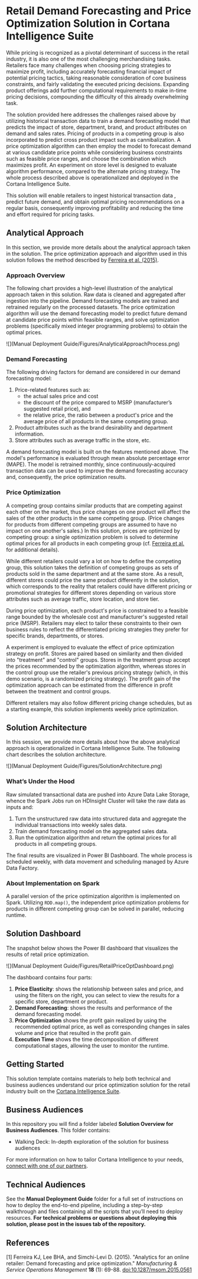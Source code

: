 # Retail Demand Forecasting and Price Optimization Solution in Cortana Intelligence Suite

While pricing is recognized as a pivotal determinant of success in the retail industry, it is also one of the most challenging merchandising tasks. Retailers face many challenges when choosing pricing strategies to maximize profit, including accurately forecasting financial impact of potential pricing tactics, taking reasonable consideration of core business constraints, and fairly validating the executed pricing decisions. Expanding product offerings add further computational requirements to make in-time pricing decisions, compounding the difficulty of this already overwhelming task.

The solution provided here addresses the challenges raised above by utilizing historical transaction data to train a demand forecasting model that predicts the impact of store, department, brand, and product attributes on demand and sales rates. Pricing of products in a competing group is also incorporated to predict cross product impact such as cannibalization. A price optimization algorithm can then employ the model to forecast demand at various candidate price points while considering business constraints such as feasible price ranges, and choose the combination which maximizes profit. An experiment on store level is designed to evaluate algorithm performance, compared to the alternate pricing strategy. The whole process described above is operationalized and deployed in the Cortana Intelligence Suite.

This solution will enable retailers to ingest historical transaction data , predict future demand, and obtain optimal pricing recommendations on a regular basis, consequently improving profitability and reducing the time and effort required for pricing tasks.

## Analytical Approach
In this section, we provide more details about the analytical approach taken in the solution. The price optimization approach and algorithm used in this solution follows the method described by [Ferreira et al. (2015)](#refs).

### Approach Overview

The following chart provides a high-level illustration of the analytical approach taken in this solution. Raw data is cleaned and aggregated after ingestion into the pipeline. Demand forecasting models are trained and retrained regularly on the processed datasets. The price optimization algorithm will use the demand forecasting model to predict future demand at candidate price points within feasible ranges, and solve optimization problems (specifically mixed integer programming problems) to obtain the optimal prices.

![](Manual Deployment Guide/Figures/AnalyticalApproachProcess.png)

### Demand Forecasting

The following driving factors for demand are considered in our demand forecasting model: 

1. Price-related features such as:
   - the actual sales price and cost
   - the discount of the price compared to MSRP (manufacturer’s suggested retail price), and
   - the relative price, the ratio between a product's price and the average price of all products in the same competing group.
2. Product attributes such as the brand desirability and department information.
3. Store attributes such as average traffic in the store, etc. 

A demand forecasting model is built on the features mentioned above. The model's performance is evaluated through mean absolute percentage error (MAPE). The model is retrained monthly, since continuously-acquired transaction data can be used to improve the demand forecasting accuracy and, consequently, the price optimization results.

### Price Optimization
A competing group contains similar products that are competing against each other on the market, thus price changes on one product will affect the sales of the other products in the same competing group. (Price changes for products from different competing groups are assumed to have no impact on one another's sales.) In this solution, prices are optimized by competing group: a single optimization problem is solved to determine optimal prices for all products in each competing group (cf. [Ferreira et al.](#refs) for additional details). 

While different retailers could vary a lot on how to define the competing group, this solution takes the definition of competing groups as sets of products sold in the same department and at the same store. As a result, different stores could price the same product differently in the solution, which corresponds to the reality that retailers could have different pricing or promotional strategies for different stores depending on various store attributes such as average traffic, store location, and store tier. 

During price optimization, each product's price is constrained to a feasible range bounded by the wholesale cost and manufacturer's suggested retail price (MSRP). Retailers may elect to tailor these constraints to their own business rules to reflect the differentiated pricing strategies they prefer for specific brands, departments, or stores.

A experiment is employed to evaluate the effect of price optimization strategy on profit. Stores are paired based on similarity and then divided into "treatment" and "control" groups. Stores in the treatment group accept the prices recommended by the optimization algorithm, whereas stores in the control group use the retailer's previous pricing strategy (which, in this demo scenario, is a randomized pricing strategy). The profit gain of the optimization approach can be estimated from the difference in profit between the treatment and control groups.

Different retailers may also follow different pricing change schedules, but as a starting example, this solution implements weekly price optimization.

## Solution Architecture
In this session, we provide more details about how the above analytical approach is operationalized in Cortana Intelligence Suite. The following chart describes the solution architecture.

![](Manual Deployment Guide/Figures/SolutionArchitecture.png)

### What’s Under the Hood
Raw simulated transactional data are pushed into Azure Data Lake Storage, whence the Spark Jobs run on HDInsight Cluster will take the raw data as inputs and:

1. Turn the unstructured raw data into structured data and aggregate the individual transactions into weekly sales data.
2. Train demand forecasting model on the aggregated sales data.
3. Run the optimization algorithm and return the optimal prices for all products in all competing groups.

The final results are visualized in Power BI Dashboard. The whole process is scheduled weekly, with data movement and scheduling managed by Azure Data Factory.

### About Implementation on Spark
A parallel version of the price optimization algorithm is implemented on Spark. Utilizing `RDD.map()`, the independent price optimization problems for products in different competing group can be solved in parallel, reducing runtime.

## Solution Dashboard
The snapshot below shows the Power BI dashboard that visualizes the results of retail price optimization. 

![](Manual Deployment Guide/Figures/RetailPriceOptDashboard.png)

The dashboard contains four parts:
1. **Price Elasticity**: shows the relationship between sales and price, and using the filters on the right, you can select to view the results for a specific store, department or product.
2. **Demand Forecasting**: shows the results and performance of the demand forecasting model.
3. **Price Optimization** shows the profit gain realized by using the recommended optimal price, as well as corresponding changes in sales volume and price that resulted in the profit gain.
4. **Execution Time** shows the time decomposition of different computational stages, allowing the user to monitor the runtime.

## Getting Started

This solution template contains materials to help both technical and business audiences understand our price optimization solution for the retail industry built on the [Cortana Intelligence Suite](https://www.microsoft.com/en-us/server-cloud/cortana-intelligence-suite/Overview.aspx).

## Business Audiences

In this repository you will find a folder labeled **Solution Overview for Business Audiences**. This folder contains:
- Walking Deck: In-depth exploration of the solution for business audiences

For more information on how to tailor Cortana Intelligence to your needs, [connect with one of our partners](http://aka.ms/CISFindPartner).

## Technical Audiences

See the **Manual Deployment Guide** folder for a full set of instructions on how to deploy the end-to-end pipeline, including a step-by-step walkthrough and files containing all the scripts that you’ll need to deploy resources. **For technical problems or questions about deploying this solution, please post in the issues tab of the repository.**

<a name="refs"></a>
## References
[1] Ferreira KJ, Lee BHA, and Simchi-Levi D. (2015). "Analytics for an online retailer: Demand forecasting and price optimization." *Manufacturing & Service Operations Management* **18** (1): 69-88. [doi:10.1287/msom.2015.0561](http://dx.doi.org/10.1287/msom.2015.0561)
